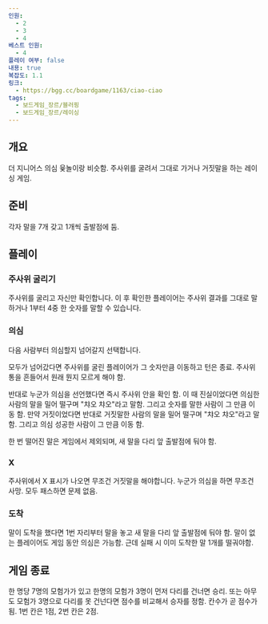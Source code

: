 ```yaml
---
인원:
  - 2
  - 3
  - 4
베스트 인원:
  - 4
플레이 여부: false
내용: true
복잡도: 1.1
링크:
  - https://bgg.cc/boardgame/1163/ciao-ciao
tags:
  - 보드게임_장르/블러핑
  - 보드게임_장르/레이싱
---
```

## 개요
더 지니어스 의심 윷놀이랑 비슷함.
주사위를 굴려서 그대로 가거나 거짓말을 하는 레이싱 게임.
## 준비
각자 말을 7개 갖고 1개씩 출발점에 둠.
## 플레이
### 주사위 굴리기
주사위를 굴리고 자신만 확인합니다.
이 후 확인한 플레이어는 주사위 결과를 그대로 말하거나 1부터 4중 한 숫자를 말할 수 있습니다.
### 의심
다음 사람부터 의심할지 넘어갈지 선택합니다.

모두가 넘어갔다면 주사위를 굴린 플레이어가 그 숫자만큼 이동하고 턴은 종료.
주사위 통을 흔들어서 원래 뭔지 모르게 해야 함.

반대로 누군가 의심을 선언했다면 즉시 주사위 안을 확인 함.
이 때 진실이었다면 의심한 사람의 말을 밀어 떨구며 "챠오 챠오"라고 말함.
그리고 숫자를 말한 사람이 그 만큼 이동 함.
만약 거짓이었다면 반대로 거짓말한 사람의 말을 밀어 떨구며 "챠오 챠오"라고 말함.
그리고 의심 성공한 사람이 그 만큼 이동 함.

한 번 떨어진 말은 게임에서 제외되며, 새 말을 다리 앞 출발점에 둬야 함.
### X
주사위에서 X 표시가 나오면 무조건 거짓말을 해야합니다.
누군가 의심을 하면 무조건 사망. 모두 패스하면 문제 없음.
### 도착
말이 도착을 했다면 1번 자리부터 말을 놓고 새 말을 다리 앞 출발점에 둬야 함.
말이 없는 플레이어도 게임 동안 의심은 가능함. 근데 실패 시 이미 도착한 말 1개를 떨궈야함.

## 게임 종료
한 명당 7명의 모험가가 있고 한명의 모험가 3명이 먼저 다리를 건너면 승리.
또는 아무도 모험가 3명으로 다리를 못 건넌다면 점수를 비교해서 승자를 정함.
칸수가 곧 점수가 됨. 1번 칸은 1점, 2번 칸은 2점.